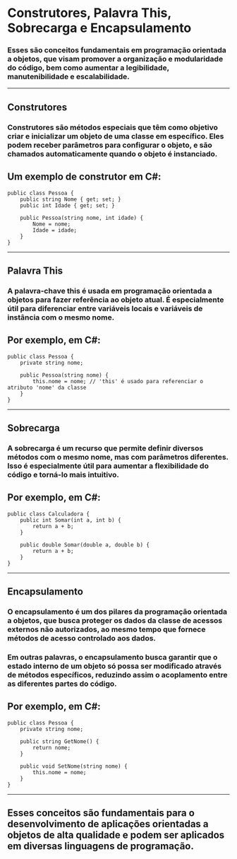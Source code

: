 # Construtores, Palavra This, Sobrecarga e Encapsulamento

### Esses são conceitos fundamentais em programação orientada a objetos, que visam promover a organização e modularidade do código, bem como aumentar a legibilidade, manutenibilidade e escalabilidade.

<hr>

## Construtores

### Construtores são métodos especiais que têm como objetivo criar e inicializar um objeto de uma classe em específico. Eles podem receber parâmetros para configurar o objeto, e são chamados automaticamente quando o objeto é instanciado.

## Um exemplo de construtor em C#:

    public class Pessoa {
        public string Nome { get; set; }
        public int Idade { get; set; }

        public Pessoa(string nome, int idade) {
            Nome = nome;
            Idade = idade;
        }
    }

<hr>

## Palavra This

### A palavra-chave this é usada em programação orientada a objetos para fazer referência ao objeto atual. É especialmente útil para diferenciar entre variáveis locais e variáveis de instância com o mesmo nome.

## Por exemplo, em C#:

    public class Pessoa {
        private string nome;

        public Pessoa(string nome) {
            this.nome = nome; // 'this' é usado para referenciar o atributo 'nome' da classe
        }
    }

<hr>

## Sobrecarga

### A sobrecarga é um recurso que permite definir diversos métodos com o mesmo nome, mas com parâmetros diferentes. Isso é especialmente útil para aumentar a flexibilidade do código e torná-lo mais intuitivo.

## Por exemplo, em C#:

    public class Calculadora {
        public int Somar(int a, int b) {
            return a + b;
        }

        public double Somar(double a, double b) {
            return a + b;
        }
    }

<hr>

## Encapsulamento

### O encapsulamento é um dos pilares da programação orientada a objetos, que busca proteger os dados da classe de acessos externos não autorizados, ao mesmo tempo que fornece métodos de acesso controlado aos dados.

### Em outras palavras, o encapsulamento busca garantir que o estado interno de um objeto só possa ser modificado através de métodos específicos, reduzindo assim o acoplamento entre as diferentes partes do código.

## Por exemplo, em C#:

    public class Pessoa {
        private string nome;

        public string GetNome() {
            return nome;
        }

        public void SetNome(string nome) {
            this.nome = nome;
        }
    }

<hr>

## Esses conceitos são fundamentais para o desenvolvimento de aplicações orientadas a objetos de alta qualidade e podem ser aplicados em diversas linguagens de programação.

